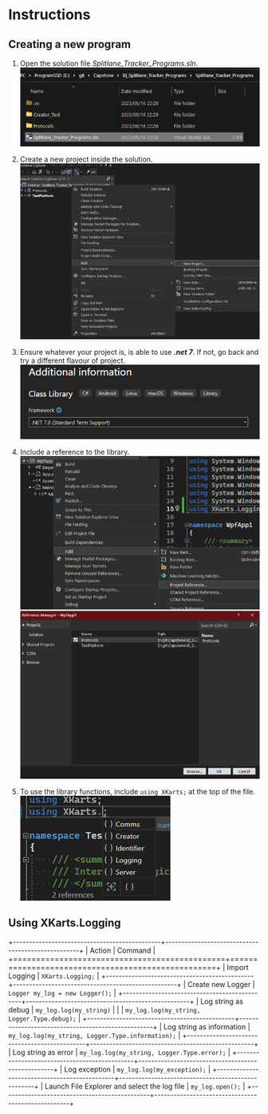 # Instructions


## Creating a new program

1. Open the solution file _Splitlane_Tracker_Programs.sln_.
![](Screenshot%202023-06-16%20224240.png)

2. Create a new project inside the solution.
![](Screenshot%202023-06-16%20225315.png)

3. Ensure whatever your project is, is able to use ***.net 7***. If not, go back and try a different flavour of project.
![](Screenshot%202023-06-16%20225350.png)

4. Include a reference to the library.
![](Screenshot%202023-06-16%20230255.png)
![](Screenshot%202023-06-16%20230314.png)

5. To use the library functions, include `using XKarts;` at the top of the file.
 ![](Screenshot%202023-06-16%20225430.png)
 
 
## Using XKarts.Logging

+----------------------------------------------+---------------------------------------------------+
| Action                                       | Command                                           |
+==============================================+===================================================+
| Import Logging                               | `XKarts.Logging;`                                 |
+----------------------------------------------+---------------------------------------------------+
| Create new Logger                            | `Logger my_log = new Logger();`                   |
+----------------------------------------------+---------------------------------------------------+
| Log string as debug                          | `my_log.log(my_string)`                           |
|                                              | `my_log.log(my_string, Logger.Type.debug);`       |
+----------------------------------------------+---------------------------------------------------+
| Log string as information                    | `my_log.log(my_string, Logger.Type.information);` |
+----------------------------------------------+---------------------------------------------------+
| Log string as error                          | `my_log.log(my_string, Logger.Type.error);`       |
+----------------------------------------------+---------------------------------------------------+
| Log exception                                | `my_log.log(my_exception);`                       |
+----------------------------------------------+---------------------------------------------------+
| Launch File Explorer and select the log file | `my_log.open();`                                  |
+----------------------------------------------+---------------------------------------------------+
